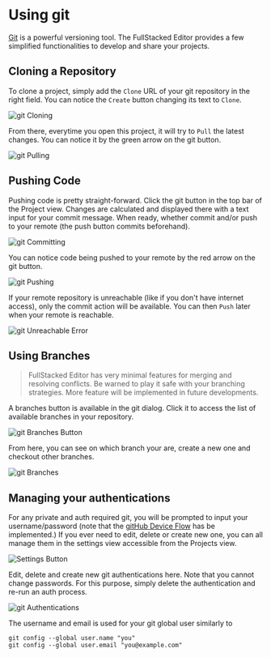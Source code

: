 # Using git

[Git](https://git-scm.com) is a powerful versioning tool. 
The FullStacked Editor provides a few simplified functionalities to develop and share your projects.

## Cloning a Repository

To clone a project, simply add the `Clone` URL of your git repository in the right field.
You can notice the `Create` button changing its text to `Clone`. 

![git Cloning](images/git/cloning.png)

From there, everytime you open this project, it will try to `Pull` the latest changes.
You can notice it by the green arrow on the git button.

![git Pulling](images/git/pulling.png)

## Pushing Code

Pushing code is pretty straight-forward. 
Click the git button in the top bar of the Project view.
Changes are calculated and displayed there with a text input for your commit message.
When ready, whether commit and/or push to your remote (the push button commits beforehand). 

![git Committing](images/git/committing.png)

You can notice code being pushed to your remote by the red arrow on the git button.

![git Pushing](images/git/pushing.png)

If your remote repository is unreachable (like if you don't have internet access),
only the commit action will be available. 
You can then `Push` later when your remote is reachable.

![git Unreachable Error](images/git/remote-unreachable.png)

## Using Branches

> FullStacked Editor has very minimal features for merging and resolving conflicts.
> Be warned to play it safe with your branching strategies.
> More feature will be implemented in future developments.

A branches button is available in the git dialog.
Click it to access the list of available branches in your repository.

![git Branches Button](images/git/branches-button.png)

From here, you can see on which branch your are, create a new one and checkout other branches.

![git Branches](images/git/branches.png)

## Managing your authentications

For any private and auth required git, you will be prompted to input your username/password
(note that the [gitHub Device Flow](https://docs.github.com/en/apps/oauth-apps/building-oauth-apps/authorizing-oauth-apps#device-flow) has be implemented.)
If you ever need to edit, delete or create new one, you can all manage them in the settings view accessible from the Projects view.

![Settings Button](images/settings-button.png)

Edit, delete and create new git authentications here.
Note that you cannot change passwords. 
For this purpose, simply delete the authentication and re-run an auth process. 

![git Authentications](images/git/authentications.png)

The username and email is used for your git global user similarly to 

```shell
git config --global user.name "you"
git config --global user.email "you@example.com"
```

